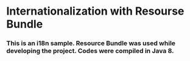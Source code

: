 # Internationalization with Resourse Bundle

### This is an i18n sample. Resource Bundle was used while developing the project. Codes were compiled in Java 8.
